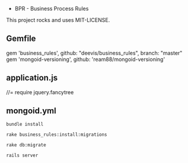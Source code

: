 * BPR - Business Process Rules 

This project rocks and uses MIT-LICENSE.


Gemfile
--------------------------------------------------------------
gem 'business_rules', github: "deevis/business_rules", branch: "master"
gem 'mongoid-versioning', github: 'ream88/mongoid-versioning'



application.js
--------------------------------------------------------------
//= require jquery.fancytree



mongoid.yml
--------------------------------------------------------------



```bundle install```

```rake business_rules:install:migrations```

```rake db:migrate```

```rails server```
